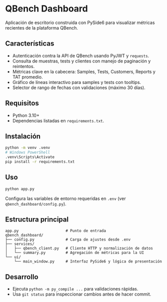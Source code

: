 ﻿# QBench Dashboard

Aplicación de escritorio construida con PySide6 para visualizar métricas recientes de la plataforma QBench.

## Características
- Autenticación contra la API de QBench usando PyJWT y `requests`.
- Consulta de muestras, tests y clientes con manejo de paginación y reintentos.
- Métricas clave en la cabecera: Samples, Tests, Customers, Reports y TAT promedio.
- Gráfico de líneas interactivo para samples y tests con tooltips.
- Selector de rango de fechas con validaciones (máximo 30 días).

## Requisitos
- Python 3.10+
- Dependencias listadas en `requirements.txt`.

## Instalación
```bash
python -m venv .venv
# Windows PowerShell
.venv\Scripts\Activate
pip install -r requirements.txt
```

## Uso
```bash
python app.py
```

Configura las variables de entorno requeridas en `.env` (ver `qbench_dashboard/config.py`).

## Estructura principal
```
app.py                     # Punto de entrada
qbench_dashboard/
├── config.py              # Carga de ajustes desde .env
├── services/
│   ├── qbench_client.py   # Cliente HTTP y normalización de datos
│   └── summary.py         # Agregación de métricas para la UI
└── ui/
    └── main_window.py     # Interfaz PySide6 y lógica de presentación
```

## Desarrollo
- Ejecuta `python -m py_compile ...` para validaciones rápidas.
- Usa `git status` para inspeccionar cambios antes de hacer commit.

